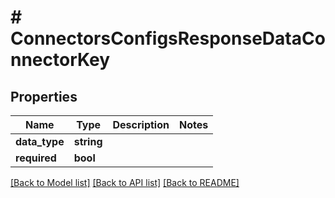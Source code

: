 # # ConnectorsConfigsResponseDataConnectorKey

## Properties

Name | Type | Description | Notes
------------ | ------------- | ------------- | -------------
**data_type** | **string** |  |
**required** | **bool** |  |

[[Back to Model list]](../../README.md#models) [[Back to API list]](../../README.md#endpoints) [[Back to README]](../../README.md)
